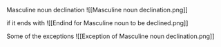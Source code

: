 Masculine noun declination 
![[Masculine noun declination.png]]

if it ends with 
![[Endind for Masculine noun to be declined.png]]

Some of the exceptions 
![[Exception of Masculine noun declination.png]]

